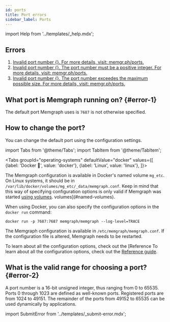 ```yaml
---
id: ports
title: Port errors
sidebar_label: Ports
---
```


import Help from '../templates/_help.mdx';

<Help/>

## Errors

1. [Invalid port number {}. For more details, visit: memgr.ph/ports.](#error-1)
2. [Invalid port number {}. The port number must be a positive integer. For more
   details, visit: memgr.ph/ports.](#error-2)
3. [Invalid port number {}. The port number exceedes the maximum possible size.
   For more details, visit: memgr.ph/ports.](#error-2)

## What port is Memgraph running on? {#error-1}

The default port Memgraph uses is `7687` is not otherwise specified.

## How to change the port?

You can change the default port using the configuration settings.

import Tabs from '@theme/Tabs';
import TabItem from '@theme/TabItem';

<Tabs
  groupId="operating-systems"
  defaultValue="docker"
  values={[
    {label: 'Docker 🐳', value: 'docker'},
    {label: 'Linux', value: 'linux'},
  ]}>
  <TabItem value="docker">

The Memgraph configuration is available in Docker's named volume `mg_etc`. On
Linux systems, it should be in
`/var/lib/docker/volumes/mg_etc/_data/memgraph.conf`. Keep in mind that this way
of specifying configuration options is only valid if Memgraph was started [using
volumes](#installation-guide). volumes](#named-volumes).

When using Docker, you can also specify the configuration options in the `docker
run` command:

```
docker run -p 7687:7687 memgraph/memgraph --log-level=TRACE
```

  </TabItem>
  <TabItem value="linux">

The Memgraph configuration is available in `/etc/memgraph/memgraph.conf`. If the
configuration file is altered, Memgraph needs to be restarted.

  </TabItem>
</Tabs>

To learn about all the configuration options, check out the [Reference To learn
about all the configuration options, check out the [Reference
guide](/memgraph/reference-guide/configuration).

## What is the valid range for choosing a port? {#error-2}

A port number is a 16-bit unsigned integer, thus ranging from 0 to 65535. Ports
0 through 1023 are defined as well-known ports. Registered ports are from 1024
to 49151. The remainder of the ports from 49152 to 65535 can be used dynamically
by applications.

import SubmitError from '../templates/_submit-error.mdx';

<SubmitError/>

